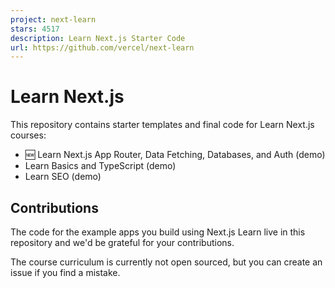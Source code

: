 ```yaml
---
project: next-learn
stars: 4517
description: Learn Next.js Starter Code
url: https://github.com/vercel/next-learn
---
```


Learn Next.js
=============

This repository contains starter templates and final code for Learn Next.js courses:

-   🆕 Learn Next.js App Router, Data Fetching, Databases, and Auth (demo)
-   Learn Basics and TypeScript (demo)
-   Learn SEO (demo)

Contributions
-------------

The code for the example apps you build using Next.js Learn live in this repository and we'd be grateful for your contributions.

The course curriculum is currently not open sourced, but you can create an issue if you find a mistake.
